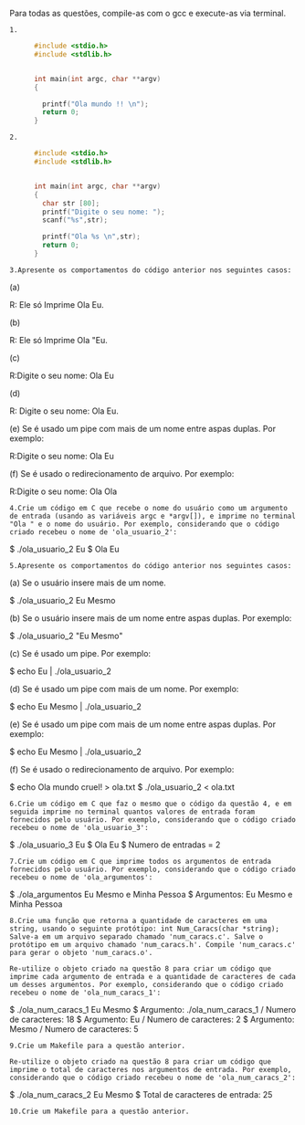 

Para todas as questões, compile-as com o gcc e execute-as via terminal.

    1.
    
```C    
      #include <stdio.h>
      #include <stdlib.h>


      int main(int argc, char **argv)
      {

        printf("Ola mundo !! \n");
        return 0;
      }
```      

    2.
```C
      #include <stdio.h>
      #include <stdlib.h>


      int main(int argc, char **argv)
      {
        char str [80];
        printf("Digite o seu nome: ");
        scanf("%s",str);

        printf("Ola %s \n",str);
        return 0;
      }
```

    3.Apresente os comportamentos do código anterior nos seguintes casos:
    

(a) 

R: Ele só Imprime Ola Eu. 

(b)

R: Ele só Imprime Ola "Eu.

(c) 

R:Digite o seu nome: Ola Eu 

(d) 

R: Digite o seu nome: Ola Eu.

(e) Se é usado um pipe com mais de um nome entre aspas duplas. Por exemplo:

R:Digite o seu nome: Ola Eu 

(f) Se é usado o redirecionamento de arquivo. Por exemplo:

R:Digite o seu nome: Ola Ola 

    4.Crie um código em C que recebe o nome do usuário como um argumento de entrada (usando as variáveis argc e *argv[]), e imprime no terminal "Ola " e o nome do usuário. Por exemplo, considerando que o código criado recebeu o nome de 'ola_usuario_2':

$ ./ola_usuario_2 Eu
$ Ola Eu

    5.Apresente os comportamentos do código anterior nos seguintes casos:

(a) Se o usuário insere mais de um nome.

$ ./ola_usuario_2 Eu Mesmo

(b) Se o usuário insere mais de um nome entre aspas duplas. Por exemplo:

$ ./ola_usuario_2 "Eu Mesmo"

(c) Se é usado um pipe. Por exemplo:

$ echo Eu | ./ola_usuario_2

(d) Se é usado um pipe com mais de um nome. Por exemplo:

$ echo Eu Mesmo | ./ola_usuario_2

(e) Se é usado um pipe com mais de um nome entre aspas duplas. Por exemplo:

$ echo Eu Mesmo | ./ola_usuario_2

(f) Se é usado o redirecionamento de arquivo. Por exemplo:

$ echo Ola mundo cruel! > ola.txt
$ ./ola_usuario_2 < ola.txt

    6.Crie um código em C que faz o mesmo que o código da questão 4, e em seguida imprime no terminal quantos valores de entrada foram fornecidos pelo usuário. Por exemplo, considerando que o código criado recebeu o nome de 'ola_usuario_3':

$ ./ola_usuario_3 Eu
$ Ola Eu
$ Numero de entradas = 2

    7.Crie um código em C que imprime todos os argumentos de entrada fornecidos pelo usuário. Por exemplo, considerando que o código criado recebeu o nome de 'ola_argumentos':

$ ./ola_argumentos Eu Mesmo e Minha Pessoa
$ Argumentos: Eu Mesmo e Minha Pessoa

    8.Crie uma função que retorna a quantidade de caracteres em uma string, usando o seguinte protótipo: int Num_Caracs(char *string); Salve-a em um arquivo separado chamado 'num_caracs.c'. Salve o protótipo em um arquivo chamado 'num_caracs.h'. Compile 'num_caracs.c' para gerar o objeto 'num_caracs.o'.

    Re-utilize o objeto criado na questão 8 para criar um código que imprime cada argumento de entrada e a quantidade de caracteres de cada um desses argumentos. Por exemplo, considerando que o código criado recebeu o nome de 'ola_num_caracs_1':

$ ./ola_num_caracs_1 Eu Mesmo
$ Argumento: ./ola_num_caracs_1 / Numero de caracteres: 18
$ Argumento: Eu / Numero de caracteres: 2
$ Argumento: Mesmo / Numero de caracteres: 5

    9.Crie um Makefile para a questão anterior.

    Re-utilize o objeto criado na questão 8 para criar um código que imprime o total de caracteres nos argumentos de entrada. Por exemplo, considerando que o código criado recebeu o nome de 'ola_num_caracs_2':

$ ./ola_num_caracs_2 Eu Mesmo
$ Total de caracteres de entrada: 25

    10.Crie um Makefile para a questão anterior.

